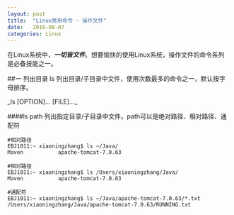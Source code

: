 ```yaml
---
layout: post
title:  "Linux常用命令 - 操作文件"
date:   2016-08-07
categories: Linux
---
```


在Linux系统中，**_一切皆文件_**。想要愉快的使用Linux系统，操作文件的命令系列是必备技能之一。

##一 列出目录 ls
列出目录/子目录中文件，使用次数最多的命令之一，默认按字母排序。
<p>_ls [OPTION]... [FILE]..._</p>

####ls path 
列出指定目录/子目录中文件，path可以是绝对路径、相对路径、通配符

	#相对路径
	EBJ1011:~ xiaoningzhang$ ls ~/Java/   
	Maven			apache-tomcat-7.0.63
	
	#相对路径
	EBJ1011:~ xiaoningzhang$ ls /Users/xiaoningzhang/Java/
	Maven			apache-tomcat-7.0.63
	
	#通配符
	EBJ1011:~ xiaoningzhang$ ls ~/Java/apache-tomcat-7.0.63/*.txt
	/Users/xiaoningzhang/Java/apache-tomcat-7.0.63/RUNNING.txt